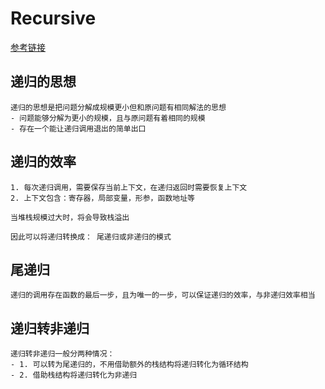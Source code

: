 # Recursive

[参考链接](https://www.cnblogs.com/bakari/p/5349383.html)

## 递归的思想
    递归的思想是把问题分解成规模更小但和原问题有相同解法的思想
    - 问题能够分解为更小的规模，且与原问题有着相同的规模
    - 存在一个能让递归调用退出的简单出口

## 递归的效率
    1. 每次递归调用，需要保存当前上下文，在递归返回时需要恢复上下文
    2. 上下文包含：寄存器，局部变量，形参，函数地址等

    当堆栈规模过大时，将会导致栈溢出

    因此可以将递归转换成： 尾递归或非递归的模式

## 尾递归

    递归的调用存在函数的最后一步，且为唯一的一步，可以保证递归的效率，与非递归效率相当

## 递归转非递归
    递归转非递归一般分两种情况：
    - 1. 可以转为尾递归的，不用借助额外的栈结构将递归转化为循环结构
    - 2. 借助栈结构将递归转化为非递归